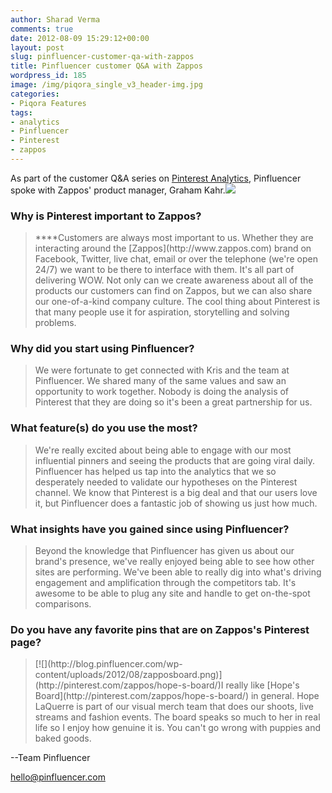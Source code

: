 ```yaml
---
author: Sharad Verma
comments: true
date: 2012-08-09 15:29:12+00:00
layout: post
slug: pinfluencer-customer-qa-with-zappos
title: Pinfluencer customer Q&A with Zappos
wordpress_id: 185
image: /img/piqora_single_v3_header-img.jpg
categories:
- Piqora Features
tags:
- analytics
- Pinfluencer
- Pinterest
- zappos
---
```


As part of the customer Q&A series on [Pinterest Analytics](http://www.pinfluencer.com), Pinfluencer spoke with Zappos' product manager, Graham Kahr.[![](http://blog.pinfluencer.com/wp-content/uploads/2012/08/graham.jpeg)](http://blog.pinfluencer.com/wp-content/uploads/2012/08/graham.jpeg)


### **Why is Pinterest important to Zappos?**




<blockquote>****Customers are always most important to us. Whether they are interacting around the [Zappos](http://www.zappos.com) brand on Facebook, Twitter, live chat, email or over the telephone (we're open 24/7) we want to be there to interface with them. It's all part of delivering WOW. Not only can we create awareness about all of the products our customers can find on Zappos, but we can also share our one-of-a-kind company culture. The cool thing about Pinterest is that many people use it for aspiration, storytelling and solving problems.</blockquote>







<!-- more -->




### **Why did you start using Pinfluencer?**







<blockquote>We were fortunate to get connected with Kris and the team at Pinfluencer. We shared many of the same values and saw an opportunity to work together. Nobody is doing the analysis of Pinterest that they are doing so it's been a great partnership for us.</blockquote>










### **What feature(s) do you use the most?**







<blockquote>We're really excited about being able to engage with our most influential pinners and seeing the products that are going viral daily. Pinfluencer has helped us tap into the analytics that we so desperately needed to validate our hypotheses on the Pinterest channel. We know that Pinterest is a big deal and that our users love it, but Pinfluencer does a fantastic job of showing us just how much.</blockquote>










### **What insights have you gained since using Pinfluencer?**







<blockquote>Beyond the knowledge that Pinfluencer has given us about our brand's presence, we've really enjoyed being able to see how other sites are performing. We've been able to really dig into what's driving engagement and amplification through the competitors tab. It's awesome to be able to plug any site and handle to get on-the-spot comparisons.</blockquote>










### **Do you have any favorite pins that are on Zappos's Pinterest page?**







<blockquote>[![](http://blog.pinfluencer.com/wp-content/uploads/2012/08/zapposboard.png)](http://pinterest.com/zappos/hope-s-board/)I really like [Hope's Board](http://pinterest.com/zappos/hope-s-board/) in general. Hope LaQuerre is part of our visual merch team that does our shoots, live streams and fashion events. The board speaks so much to her in real life so I enjoy how genuine it is. You can't go wrong with puppies and baked goods.</blockquote>



















--Team Pinfluencer




hello@pinfluencer.com
